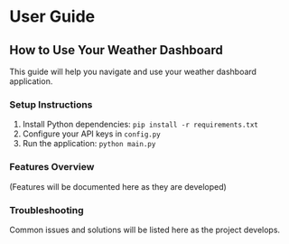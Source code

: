 # User Guide

## How to Use Your Weather Dashboard

This guide will help you navigate and use your weather dashboard application.

### Setup Instructions

1. Install Python dependencies: `pip install -r requirements.txt`
2. Configure your API keys in `config.py`
3. Run the application: `python main.py`

### Features Overview

(Features will be documented here as they are developed)

### Troubleshooting

Common issues and solutions will be listed here as the project develops.
